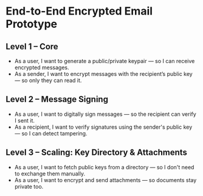 # End-to-End Encrypted Email Prototype

## Level 1 – Core
- As a user, I want to generate a public/private keypair — so I can receive encrypted messages.
- As a sender, I want to encrypt messages with the recipient’s public key — so only they can read it.

## Level 2 – Message Signing
- As a user, I want to digitally sign messages — so the recipient can verify I sent it.
- As a recipient, I want to verify signatures using the sender's public key — so I can detect tampering.

## Level 3 – Scaling: Key Directory & Attachments
- As a user, I want to fetch public keys from a directory — so I don't need to exchange them manually.
- As a user, I want to encrypt and send attachments — so documents stay private too.
